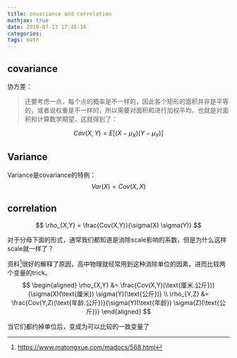 ```yaml
---
title: covariance and correlation
mathjax: true
date: 2019-07-13 17:45:16
categories:
tags: math
---
```


## covariance

协方差：

> 还要考虑一点，每个点的概率是不一样的，因此各个矩形的面积并非是平等的，或者说权重是不一样的，所以需要对面积和进行加权平均，也就是对面积和计算数学期望，这就得到了：

$$
Cov(X, Y) = E[(X-\mu_{X})(Y-\mu_{Y})]
$$

## Variance

Variance是covariance的特例：
$$
Var(X) = Cov(X, X)
$$


## correlation

$$
\rho_{X,Y} = \frac{Cov(X,Y)}{\sigma(X) \sigma(Y)}
$$

对于分母下面的形式，通常我们都知道是消除scale影响的系数，但是为什么这样scale就一样了？

<!-- more -->

资料[^1]很好的解释了原因，高中物理就经常用到这种消除单位的因素，进而比较两个变量的trick。
$$
\begin{aligned}
\rho_{X,Y} &= \frac{Cov(X,Y)(\text{厘米.公斤})}{\sigma(X)(\text{厘米}) \sigma(Y)(\text{公斤})} \\
\rho_{Y,Z} &= \frac{Cov(Y,Z)(\text{年龄.公斤})}{\sigma(Y)(\text{年龄}) \sigma(Z)(\text{公斤})}
\end{aligned}
$$

当它们都约掉单位后，变成为可以比较的一致变量了

[^1]:https://www.matongxue.com/madocs/568.html
